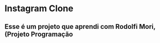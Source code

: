 <h1> Instagram Clone </h1>
<h2> Esse é um projeto que aprendi com Rodolfi Mori, (Projeto Programação 

